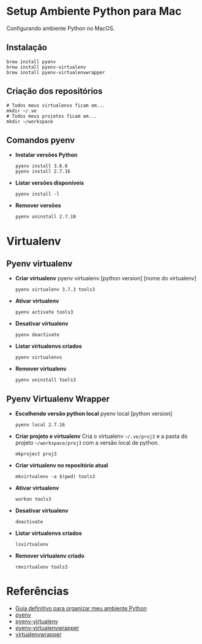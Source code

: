 # Setup Ambiente Python para Mac

Configurando ambiente Python no MacOS.


## Instalação

    brew install pyenv
    brew install pyenv-virtualenv
    brew install pyenv-virtualenvwrapper

## Criação dos repositórios

    # Todos meus virtualenvs ficam em...
    mkdir ~/.ve
    # Todos meus projetos ficam em...
    mkdir ~/workspace

## Comandos pyenv
* **Instalar versões Python**

    ```
    pyenv install 3.6.8
    pyenv install 2.7.16
    ```

* **Listar versões disponíveis**

    ```
    pyenv install -l
    ```

* **Remover versões**

    ```
    pyenv uninstall 2.7.10
    ```

# Virtualenv
## Pyenv virtualenv

* **Criar virtualenv**
pyenv virtualenv [python version] [nome do virtualenv]

    ```
    pyenv virtualenv 3.7.3 tools3
    ```

* **Ativar virtualenv**
	```
	pyenv activate tools3
	```

* **Desativar virtualenv**
	```
	pyenv deactivate
	```

* **Listar virtualenvs criados**
    ```
    pyenv virtualenvs
    ```

* **Remover virtualenv**
   ```
  pyenv uninstall tools3
  ```

## Pyenv Virtualenv Wrapper
* **Escolhendo versão python local**
pyenv local [python version]

	```
	pyenv local 2.7.16
	```

* **Criar projeto e virtualenv**
Cria o virtualenv `~/.ve/proj3` e a pasta do projeto `~/workspace/proj3` com a versão local de python.

	```
	mkproject proj3
	```

* **Criar virtualenv no repositório atual**
	```
	mkvirtualenv -a $(pwd) tools3
	```

* **Ativar virtualenv**
	```
	workon tools3
	```

* **Desativar virtualenv**
	```
	deactivate
	```

* **Listar virtualenvs criados**
	```
	lsvirtualenv
	```

* **Remover virtualenv criado**
	```
	rmvirtualenv tools3
	```
# Referências
* [Guia definitivo para organizar meu ambiente Python](https://medium.com/welcome-to-the-django/guia-definitivo-para-organizar-meu-ambiente-python-a16e2479b753)
* [pyenv](https://github.com/pyenv/pyenv)
* [pyenv-virtualenv](https://github.com/pyenv/pyenv-virtualenv)
* [pyenv-virtualenvwrapper](https://github.com/pyenv/pyenv-virtualenvwrapper)
* [virtualenvwrapper](https://virtualenvwrapper.readthedocs.io/en/latest/command_ref.html)
